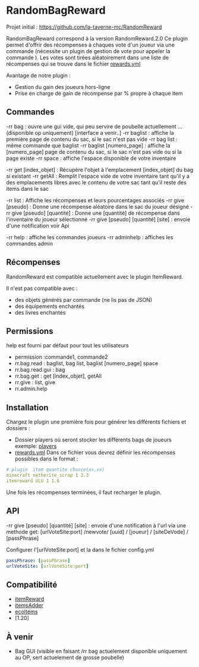 # RandomBagReward
Projet initial :
https://github.com/la-taverne-mc/RandomReward

RandomBagReward correspond à la version RandomReward.2.0
Ce plugin permet d'offrir des récompenses à chaques vote d'un joueur via une commande (nécessite un plugin de gestion de vote pour appeler la commande ).
Les votes sont tirées aléatoirement dans une liste de récompenses qui se trouve dans le fichier [rewards.yml](https://github.com/BlackFox3000/RandomBagReward/blob/master/src/main/java/fr/lataverne/randomreward/rewards.txt)

Avantage de notre plugin :
- Gestion du gain des joueurs hors-ligne
- Prise en charge de gain de récompense par % propre à chaque item

## Commandes
-rr bag : ouvre une gui vide, qui peu servire de poubelle actuellement ... (disponible op uniquement) [interface a venir..]
-rr baglist : affiche la première page de contenu du sac, si le sac n'est pas vide
-rr bag list : même commande que baglist
-rr baglist [numero_page] : affiche la [numero_page] page de contenu du sac, si le sac n'est pas vide ou si la page existe
-rr space : affiche l'espace disponible de votre inventaire

-rr get [index_objet] : Récupère l'objet à l'emplacement [index_objet] du bag si existant
-rr getAll : Remplit l'espace vide de votre inventaire tant qu'il y a des emplacements libres avec le contenu de votre sac tant qu'il reste des items dans le sac

-rr list : Affiche les récompenses et leurs pourcentages associés 
-rr give [pseudo] : Donne une récompense aléatoire dans le sac du joueur désigné
-rr give [pseudo] [quantité] : Donne une [quantité] de récompense dans l'inventaire du joueur sélectionné
-rr give [pseudo] [quantité] [site] : envoie d'une notification voir Api


-rr help : affiche les commandes joueurs
-rr adminhelp : affiches les commandes admin

## Récompenses
RandomReward est compatible actuellement avec le plugin ItemReward.

Il n'est pas compatible avec :
- des objets générés par commande (ne lis pas de JSON)
- des équipements enchantés
- des livres enchantés

## Permissions
help est fourni par défaut pour tout les utilisateurs

- permission :commande1, commande2
- rr.bag.read : baglist, bag list, baglist [numero_page] space
- rr.bag.read.gui : bag
- rr.bag.get : get [index_objet], getAll
- rr.give : list, give
- rr.admin.help


## Installation
Chargez le plugin une première fois pour générer les différents fichiers et dossiers :
- Dossier players où seront stocker les différents bags de joueurs exemple: [players](https://github.com/BlackFox3000/RandomBagReward/tree/master/src/main/java/fr/lataverne/randomreward/players)
- [rewards.yml](https://github.com/BlackFox3000/RandomBagReward/blob/master/src/main/java/fr/lataverne/randomreward/rewards.txt)
Dans ce fichier vous devrez définir les récompenses possibles dans le format :
```yml
# plugin  item quantite chance(xx,xx)
minecraft netherite_scrap 1 2.3
itemreward ULU 1 1.6
```
Une fois les récompenses terminées, il faut recharger le plugin.

## API
-rr give [pseudo] [quantité] [site] : envoie d'une notification à l'url via une methode get:
[urlVoteSite:port] /newvote/ [uuid] / [joueur] / [siteDeVode] / [passPhrase]

Configurer l'[urlVoteSite:port] et la <passPhrase> dans le fichier config.yml
```yml
passPhrase: [passPhrase]
urlVoteSite: [urlVoteSite:port]
```



## Compatibilité
- [itemReward](https://github.com/la-taverne-mc/ItemReward)
- [itemsAdder](https://itemsadder.devs.beer/)
- [ecoItems](https://github.com/Auxilor/EcoItems)
- [1.20]


## À venir
- Bag GUI (visible en faisant /rr bag actuelement disponible uniquement au OP, sert actuelement de grosse poubelle) 
 
